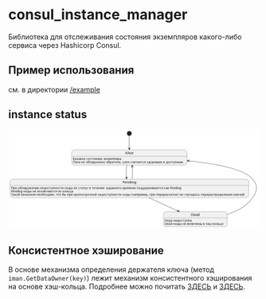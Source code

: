 # consul_instance_manager

Библиотека для отслеживания состояния экземпляров какого-либо сервиса через Hashicorp Consul.

## Пример использования

см. в директории [/example](/example/)

## instance status

![instance_status_diagram](/docs/instance_status_diagram.png)

## Консистентное хэширование

В основе механизма определения держателя ключа (метод `iman.GetDataOwner(key)`) лежит механизм консистентного хэширования на основе хэш-кольца. Подробнее можно почитать [ЗДЕСЬ](https://habr.com/ru/companies/mygames/articles/669390/) и [ЗДЕСЬ](https://habr.com/ru/companies/timeweb/articles/691506/).